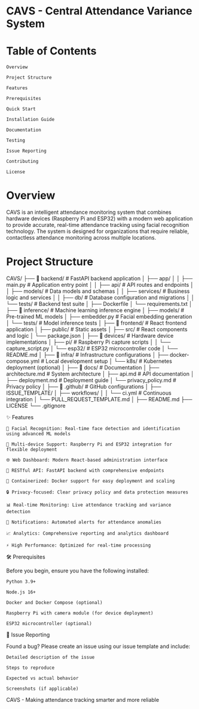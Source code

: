 # CAVS - Central Attendance Variance System


# Table of Contents

    Overview

    Project Structure

    Features

    Prerequisites

    Quick Start

    Installation Guide

    Documentation

    Testing

    Issue Reporting

    Contributing

    License
# Overview

CAVS is an intelligent attendance monitoring system that combines hardware devices (Raspberry Pi and ESP32) with a modern web application to provide accurate, real-time attendance tracking using facial recognition technology. The system is designed for organizations that require reliable, contactless attendance monitoring across multiple locations.

# Project Structure

CAVS/
├── 📁 backend/                 # FastAPI backend application
│   ├── app/
│   │   ├── main.py            # Application entry point
│   │   ├── api/               # API routes and endpoints
│   │   ├── models/            # Data models and schemas
│   │   ├── services/          # Business logic and services
│   │   ├── db/                # Database configuration and migrations
│   │   └── tests/             # Backend test suite
│   ├── Dockerfile
│   └── requirements.txt
│
├── 📁 inference/              # Machine learning inference engine
│   ├── models/               # Pre-trained ML models
│   ├── embedder.py           # Facial embedding generation
│   └── tests/                # Model inference tests
│
├── 📁 frontend/              # React frontend application
│   ├── public/               # Static assets
│   ├── src/                  # React components and logic
│   └── package.json
│
├── 📁 devices/               # Hardware device implementations
│   ├── pi/                   # Raspberry Pi capture scripts
│   │   └── capture_script.py
│   └── esp32/                # ESP32 microcontroller code
│       └── README.md
│
├── 📁 infra/                 # Infrastructure configurations
│   ├── docker-compose.yml    # Local development setup
│   └── k8s/                  # Kubernetes deployment (optional)
│
├── 📁 docs/                  # Documentation
│   ├── architecture.md       # System architecture
│   ├── api.md               # API documentation
│   ├── deployment.md        # Deployment guide
│   └── privacy_policy.md    # Privacy policy
│
├── 📁 .github/              # GitHub configurations
│   ├── ISSUE_TEMPLATE/
│   ├── workflows/
│   │   └── ci.yml          # Continuous integration
│   └── PULL_REQUEST_TEMPLATE.md
│
├── README.md
├── LICENSE
└── .gitignore

✨ Features

    🤖 Facial Recognition: Real-time face detection and identification using advanced ML models

    📱 Multi-device Support: Raspberry Pi and ESP32 integration for flexible deployment

    🌐 Web Dashboard: Modern React-based administration interface

    🔗 RESTful API: FastAPI backend with comprehensive endpoints

    🐳 Containerized: Docker support for easy deployment and scaling

    🔒 Privacy-focused: Clear privacy policy and data protection measures

    📊 Real-time Monitoring: Live attendance tracking and variance detection

    🔔 Notifications: Automated alerts for attendance anomalies

    📈 Analytics: Comprehensive reporting and analytics dashboard

    ⚡ High Performance: Optimized for real-time processing

🛠️ Prerequisites

Before you begin, ensure you have the following installed:

    Python 3.9+

    Node.js 16+

    Docker and Docker Compose (optional)

    Raspberry Pi with camera module (for device deployment)

    ESP32 microcontroller (optional)
    

🐛 Issue Reporting

Found a bug? Please create an issue using our issue template and include:

    Detailed description of the issue

    Steps to reproduce

    Expected vs actual behavior

    Screenshots (if applicable)

CAVS - Making attendance tracking smarter and more reliable
